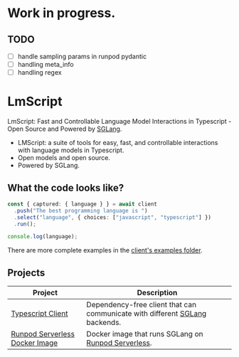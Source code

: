 # Work in progress.

## TODO

- [ ] handle sampling params in runpod pydantic
- [ ] handling meta_info
- [ ] handling regex

# LmScript

LmScript: Fast and Controllable Language Model Interactions in Typescript - Open
Source and Powered by [SGLang](https://github.com/sgl-project/sglang).

- LMScript: a suite of tools for easy, fast, and controllable interactions with
  language models in Typescript.
- Open models and open source.
- Powered by SGLang.

## What the code looks like?

```ts
const { captured: { language } } = await client
  .push("The best programming language is ")
  .select("language", { choices: ["javascript", "typescript"] })
  .run();

console.log(language);
```

There are more complete examples in the
[client's examples folder](https://github.com/lucasavila00/LmScript/tree/main/client/examples).

## Projects

| Project                                                                                                | Description                                                                                                          |
| ------------------------------------------------------------------------------------------------------ | -------------------------------------------------------------------------------------------------------------------- |
| [Typescript Client](https://github.com/lucasavila00/LmScript/tree/main/client)                         | Dependency-free client that can communicate with different [SGLang](https://github.com/sgl-project/sglang) backends. |
| [Runpod Serverless Docker Image](https://github.com/lucasavila00/LmScript/tree/main/runpod-serverless) | Docker image that runs SGLang on [Runpod Serverless](https://www.runpod.io/serverless-gpu).                          |
